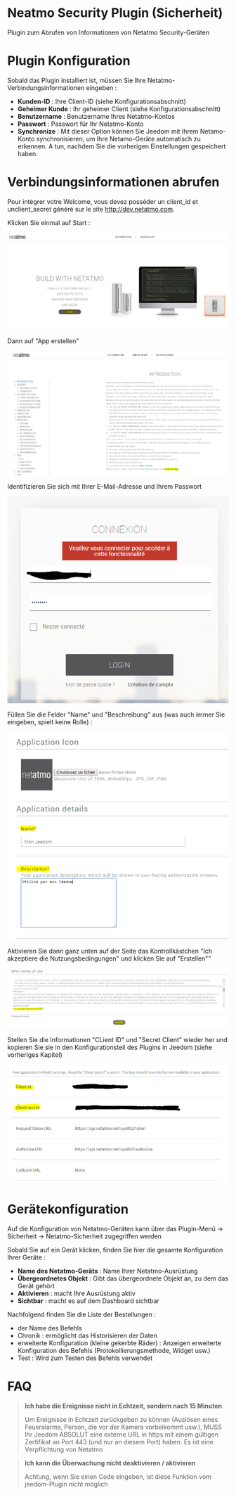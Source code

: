# Neatmo Security Plugin (Sicherheit)

Plugin zum Abrufen von Informationen von Netatmo Security-Geräten

# Plugin Konfiguration

Sobald das Plugin installiert ist, müssen Sie Ihre Netatmo-Verbindungsinformationen eingeben :

-   **Kunden-ID** : Ihre Client-ID (siehe Konfigurationsabschnitt)
-   **Geheimer Kunde** : Ihr geheimer Client (siehe Konfigurationsabschnitt)
-   **Benutzername** : Benutzername Ihres Netatmo-Kontos
-   **Passwort** : Passwort für Ihr Netatmo-Konto
-   **Synchronize** : Mit dieser Option können Sie Jeedom mit Ihrem Netamo-Konto synchronisieren, um Ihre Netamo-Geräte automatisch zu erkennen. A
    tun, nachdem Sie die vorherigen Einstellungen gespeichert haben.

# Verbindungsinformationen abrufen

Pour intégrer votre Welcome, vous devez posséder un client\_id et unclient\_secret généré sur le site <http://dev.netatmo.com>.

Klicken Sie einmal auf Start :

![netatmoWelcome10](./images/netatmoWelcome10.png)

Dann auf "App erstellen"

![netatmoWelcome11](./images/netatmoWelcome11.png)

Identifizieren Sie sich mit Ihrer E-Mail-Adresse und Ihrem Passwort

![netatmoWelcome12](./images/netatmoWelcome12.png)

Füllen Sie die Felder "Name" und "Beschreibung" aus (was auch immer Sie eingeben, spielt keine Rolle) :

![netatmoWelcome13](./images/netatmoWelcome13.png)

Aktivieren Sie dann ganz unten auf der Seite das Kontrollkästchen "Ich akzeptiere die Nutzungsbedingungen" und klicken Sie auf "Erstellen""

![netatmoWelcome14](./images/netatmoWelcome14.png)

Stellen Sie die Informationen "CLient ID" und "Secret Client" wieder her und kopieren Sie sie in den Konfigurationsteil des Plugins in Jeedom (siehe vorheriges Kapitel)

![netatmoWelcome15](./images/netatmoWelcome15.png)

# Gerätekonfiguration

Auf die Konfiguration von Netatmo-Geräten kann über das Plugin-Menü -> Sicherheit -> Netatmo-Sicherheit zugegriffen werden

Sobald Sie auf ein Gerät klicken, finden Sie hier die gesamte Konfiguration Ihrer Geräte :

-   **Name des Netatmo-Geräts** : Name Ihrer Netatmo-Ausrüstung
-   **Übergeordnetes Objekt** : Gibt das übergeordnete Objekt an, zu dem das Gerät gehört
-   **Aktivieren** : macht Ihre Ausrüstung aktiv
-   **Sichtbar** : macht es auf dem Dashboard sichtbar

Nachfolgend finden Sie die Liste der Bestellungen :

-   der Name des Befehls
-   Chronik : ermöglicht das Historisieren der Daten
-   erweiterte Konfiguration (kleine gekerbte Räder) : Anzeigen
    erweiterte Konfiguration des Befehls (Protokollierungsmethode, Widget usw.)
-   Test : Wird zum Testen des Befehls verwendet

# FAQ

>**Ich habe die Ereignisse nicht in Echtzeit, sondern nach 15 Minuten**
>
>Um Ereignisse in Echtzeit zurückgeben zu können (Auslösen eines Feueralarms, Person, die vor der Kamera vorbeikommt usw.), MUSS Ihr Jeedom ABSOLUT eine externe URL in https mit einem gültigen Zertifikat an Port 443 (und nur an diesem Port) haben. Es ist eine Verpflichtung von Netatmo

>**Ich kann die Überwachung nicht deaktivieren / aktivieren**
>
>Achtung, wenn Sie einen Code eingeben, ist diese Funktion vom jeedom-Plugin nicht möglich

